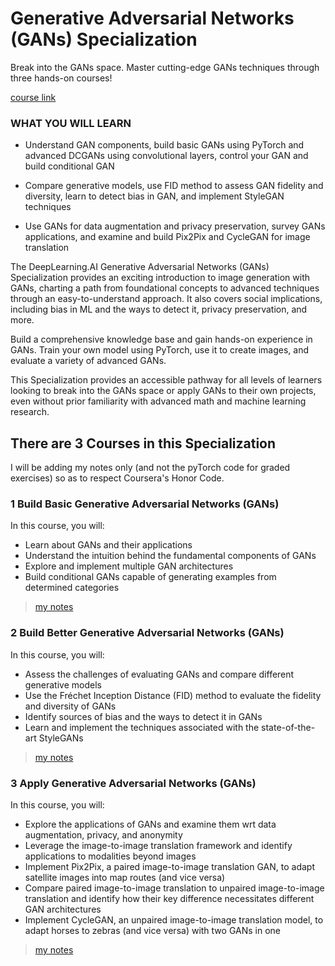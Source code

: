 # Generative Adversarial Networks (GANs) Specialization

Break into the GANs space. Master cutting-edge GANs techniques through three hands-on courses!

[course link](https://www.coursera.org/specializations/generative-adversarial-networks-gans)


### WHAT YOU WILL LEARN
- Understand GAN components, build basic GANs using PyTorch and advanced DCGANs using convolutional layers, control your GAN and build conditional GAN

- Compare generative models, use FID method to assess GAN fidelity and diversity, learn to detect bias in GAN, and implement StyleGAN techniques

- Use GANs for data augmentation and privacy preservation, survey GANs applications, and examine and build Pix2Pix and CycleGAN for image translation


The DeepLearning.AI Generative Adversarial Networks (GANs) Specialization provides an exciting introduction to image generation with GANs, charting a path from foundational concepts to advanced techniques through an easy-to-understand approach. It also covers social implications, including bias in ML and the ways to detect it, privacy preservation, and more.

Build a comprehensive knowledge base and gain hands-on experience in GANs. Train your own model using PyTorch, use it to create images, and evaluate a variety of advanced GANs. 

This Specialization provides an accessible pathway for all levels of learners looking to break into the GANs space or apply GANs to their own projects, even without prior familiarity with advanced math and machine learning research.



## There are 3 Courses in this Specialization

I will be adding my notes only (and not the pyTorch code for graded exercises) so as to respect Coursera's Honor Code.  

### 1 Build Basic Generative Adversarial Networks (GANs)

In this course, you will:

- Learn about GANs and their applications
- Understand the intuition behind the fundamental components of GANs
- Explore and implement multiple GAN architectures
- Build conditional GANs capable of generating examples from determined categories

> [my notes]()


### 2 Build Better Generative Adversarial Networks (GANs)

In this course, you will:

- Assess the challenges of evaluating GANs and compare different generative models
- Use the Fréchet Inception Distance (FID) method to evaluate the fidelity and diversity of GANs
- Identify sources of bias and the ways to detect it in GANs
- Learn and implement the techniques associated with the state-of-the-art StyleGANs

> [my notes]()

### 3 Apply Generative Adversarial Networks (GANs)

In this course, you will:

- Explore the applications of GANs and examine them wrt data augmentation, privacy, and anonymity
- Leverage the image-to-image translation framework and identify applications to modalities beyond images
- Implement Pix2Pix, a paired image-to-image translation GAN, to adapt satellite images into map routes (and vice versa)
- Compare paired image-to-image translation to unpaired image-to-image translation and identify how their key difference necessitates different GAN architectures
- Implement CycleGAN, an unpaired image-to-image translation model, to adapt horses to zebras (and vice versa) with two GANs in one

> [my notes]()

